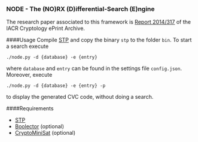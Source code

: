 ### NODE - The (NO)RX (D)ifferential-Search (E)ngine

The research paper associated to this framework is [Report 2014/317](https://eprint.iacr.org/2014/317) of the IACR Cryptology ePrint Archive.

####Usage
Compile [STP](https://stp.github.io/stp/) and copy the binary `stp` to the folder `bin`. To start a search execute
```
./node.py -d {database} -e {entry}
```
where `database` and `entry` can be found in the settings file `config.json`. Moreover, execute
```
./node.py -d {database} -e {entry} -p
```
to display the generated CVC code, without doing a search.


####Requirements

  * [STP](https://stp.github.io/stp/)
  * [Boolector](http://fmv.jku.at/boolector/) (optional)
  * [CryptoMiniSat](https://github.com/msoos/cryptominisat) (optional)
